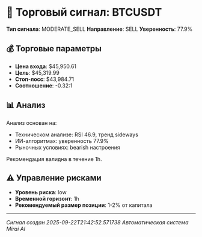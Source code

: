 
# 🎯 Торговый сигнал: BTCUSDT

**Тип сигнала**: MODERATE_SELL
**Направление**: SELL
**Уверенность**: 77.9%

## 💰 Торговые параметры
- **Цена входа**: $45,950.61
- **Цель**: $45,319.99
- **Стоп-лосс**: $43,984.71
- **Соотношение**: -0.32:1

## 📊 Анализ

Анализ основан на:
- Техническом анализе: RSI 46.9, тренд sideways
- ИИ-алгоритмах: уверенность 77.9%
- Рыночных условиях: bearish настроения

Рекомендация валидна в течение 1h.
        

## ⚠️ Управление рисками
- **Уровень риска**: low
- **Временной горизонт**: 1h
- **Рекомендуемый размер позиции**: 1-2% от капитала

---
*Сигнал создан 2025-09-22T21:42:52.571738*
*Автоматическая система Mirai AI*
        